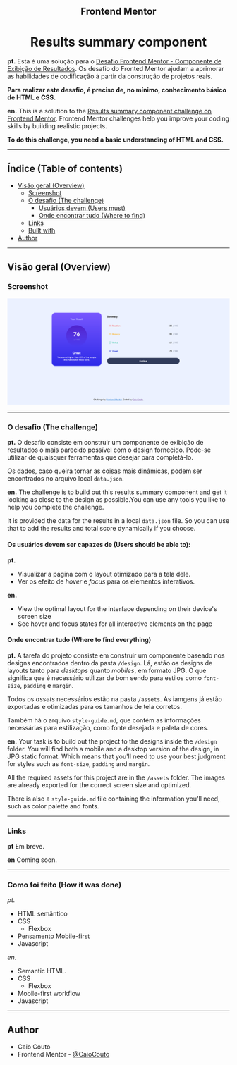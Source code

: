 <h2 align="center">Frontend Mentor</h2>
<h1 align="center">Results summary component</h1>

**pt.** Esta é uma solução para o [Desafio Frontend Mentor - Componente de Exibição de Resultados](https://www.frontendmentor.io/challenges/results-summary-component-CE_K6s0maV). Os desafio do Fronted Mentor ajudam a aprimorar as habilidades de codificação à partir da construção de projetos reais.

**Para realizar este desafio, é preciso de, no mínimo, conhecimento básico de HTML e CSS.**

**en.** This is a solution to the [Results summary component challenge on Frontend Mentor](https://www.frontendmentor.io/challenges/results-summary-component-CE_K6s0maV). Frontend Mentor challenges help you improve your coding skills by building realistic projects. 

**To do this challenge, you need a basic understanding of HTML and CSS.**

---

## Índice (Table of contents)

- [Visão geral (Overview)](#geral)
  - [Screenshot](#screenshot)
  - [O desafio (The challenge)](#o-desafio)
    - [Usuários devem (Users must)](#usuarios-deve)
    - [Onde encontrar tudo (Where to find)](#onde-achar)
  - [Links](#links)
  - [Built with](#built-with)
- [Author](#author)

---

## Visão geral (Overview)

### Screenshot

![My Solution](./my-solution.png)

---

### O desafio (The challenge)

**pt.** O desafio consiste em construir um componente de exibição de resultados o mais parecido possível com o design fornecido. Pode-se utilizar de quaisquer ferramentas que desejar para completá-lo.

Os dados, caso queira tornar as coisas mais dinâmicas, podem ser encontrados no arquivo local `data.json`.


**en.** The challenge is to build out this results summary component and get it looking as close to the design as possible.You can use any tools you like to help you complete the challenge.

It is provided the data for the results in a local `data.json` file. So you can use that to add the results and total score dynamically if you choose.


#### Os usuários devem ser capazes de (Users should be able to):

**pt.**
- Visualizar a página com o layout otimizado para a tela dele.
- Ver os efeito de *hover* e *focus* para os elementos interativos.

**en.**
- View the optimal layout for the interface depending on their device's screen size
- See hover and focus states for all interactive elements on the page


#### Onde encontrar tudo (Where to find everything)


**pt.** A tarefa do projeto consiste em construir um componente baseado nos designs encontrados dentro da pasta `/design`. Lá, estão os designs de layouts tanto para *desktops* quanto *mobiles*, em formato JPG. O que significa que é necessário utilizar de bom sendo para estilos como `font-size`, `padding` e `margin`.

Todos os *assets* necessários estão na pasta `/assets`. As iamgens já estão exportadas e otimizadas para os tamanhos de tela corretos.

Também há o arquivo `style-guide.md`, que contém as informações necessárias para estilização, como fonte desejada e paleta de cores.


**en.** Your task is to build out the project to the designs inside the `/design` folder. You will find both a mobile and a desktop version of the design, in JPG static format. Which means that you'll need to use your best judgment for styles such as `font-size`, `padding` and `margin`.

All the required assets for this project are in the `/assets` folder. The images are already exported for the correct screen size and optimized.

There is also a `style-guide.md` file containing the information you'll need, such as color palette and fonts.

---

### Links
**pt** Em breve.

**en** Coming soon.

---

### Como foi feito (How it was done)

*pt.*
- HTML semântico 
- CSS
    - Flexbox
- Pensamento Mobile-first
- Javascript

*en.*
- Semantic HTML. 
- CSS
    - Flexbox
- Mobile-first workflow
- Javascript

---

## Author

- Caio Couto
- Frontend Mentor - [@CaioCouto](https://www.frontendmentor.io/profile/CaioCouto)
